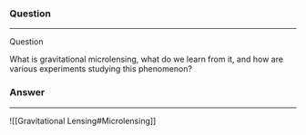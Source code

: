 ### Question
---
Question

What is gravitational microlensing, what do we learn from it, and how are various experiments studying this phenomenon?

### Answer
---
![[Gravitational Lensing#Microlensing]]